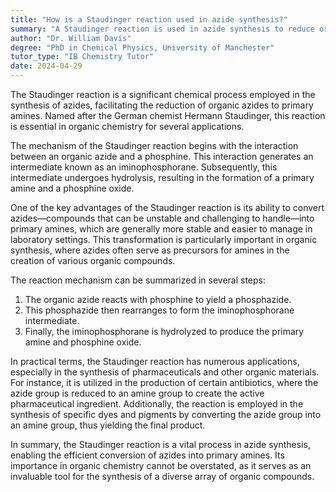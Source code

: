 ```yaml
---
title: "How is a Staudinger reaction used in azide synthesis?"
summary: "A Staudinger reaction is used in azide synthesis to reduce organic azides to primary amines."
author: "Dr. William Davis"
degree: "PhD in Chemical Physics, University of Manchester"
tutor_type: "IB Chemistry Tutor"
date: 2024-04-29
---
```


The Staudinger reaction is a significant chemical process employed in the synthesis of azides, facilitating the reduction of organic azides to primary amines. Named after the German chemist Hermann Staudinger, this reaction is essential in organic chemistry for several applications.

The mechanism of the Staudinger reaction begins with the interaction between an organic azide and a phosphine. This interaction generates an intermediate known as an iminophosphorane. Subsequently, this intermediate undergoes hydrolysis, resulting in the formation of a primary amine and a phosphine oxide.

One of the key advantages of the Staudinger reaction is its ability to convert azides—compounds that can be unstable and challenging to handle—into primary amines, which are generally more stable and easier to manage in laboratory settings. This transformation is particularly important in organic synthesis, where azides often serve as precursors for amines in the creation of various organic compounds.

The reaction mechanism can be summarized in several steps:
1. The organic azide reacts with phosphine to yield a phosphazide.
2. This phosphazide then rearranges to form the iminophosphorane intermediate.
3. Finally, the iminophosphorane is hydrolyzed to produce the primary amine and phosphine oxide.

In practical terms, the Staudinger reaction has numerous applications, especially in the synthesis of pharmaceuticals and other organic materials. For instance, it is utilized in the production of certain antibiotics, where the azide group is reduced to an amine group to create the active pharmaceutical ingredient. Additionally, the reaction is employed in the synthesis of specific dyes and pigments by converting the azide group into an amine group, thus yielding the final product.

In summary, the Staudinger reaction is a vital process in azide synthesis, enabling the efficient conversion of azides into primary amines. Its importance in organic chemistry cannot be overstated, as it serves as an invaluable tool for the synthesis of a diverse array of organic compounds.
    